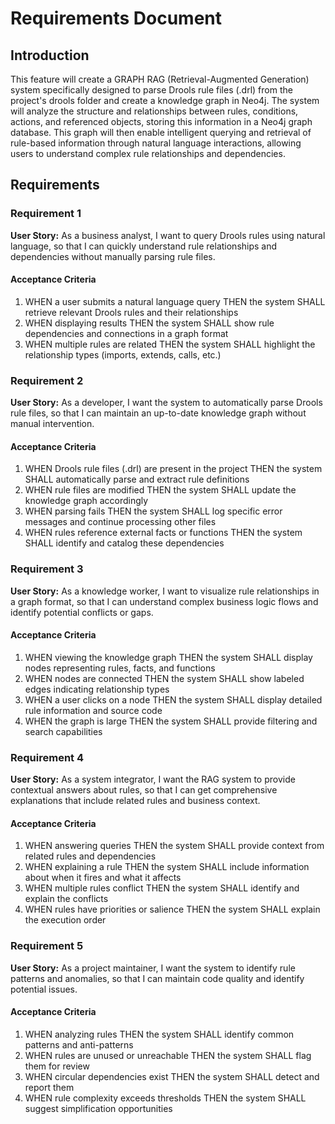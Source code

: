 # Requirements Document

## Introduction

This feature will create a GRAPH RAG (Retrieval-Augmented Generation) system specifically designed to parse Drools rule files (.drl) from the project's drools folder and create a knowledge graph in Neo4j. The system will analyze the structure and relationships between rules, conditions, actions, and referenced objects, storing this information in a Neo4j graph database. This graph will then enable intelligent querying and retrieval of rule-based information through natural language interactions, allowing users to understand complex rule relationships and dependencies.

## Requirements

### Requirement 1

**User Story:** As a business analyst, I want to query Drools rules using natural language, so that I can quickly understand rule relationships and dependencies without manually parsing rule files.

#### Acceptance Criteria

1. WHEN a user submits a natural language query THEN the system SHALL retrieve relevant Drools rules and their relationships
2. WHEN displaying results THEN the system SHALL show rule dependencies and connections in a graph format
3. WHEN multiple rules are related THEN the system SHALL highlight the relationship types (imports, extends, calls, etc.)

### Requirement 2

**User Story:** As a developer, I want the system to automatically parse Drools rule files, so that I can maintain an up-to-date knowledge graph without manual intervention.

#### Acceptance Criteria

1. WHEN Drools rule files (.drl) are present in the project THEN the system SHALL automatically parse and extract rule definitions
2. WHEN rule files are modified THEN the system SHALL update the knowledge graph accordingly
3. WHEN parsing fails THEN the system SHALL log specific error messages and continue processing other files
4. WHEN rules reference external facts or functions THEN the system SHALL identify and catalog these dependencies

### Requirement 3

**User Story:** As a knowledge worker, I want to visualize rule relationships in a graph format, so that I can understand complex business logic flows and identify potential conflicts or gaps.

#### Acceptance Criteria

1. WHEN viewing the knowledge graph THEN the system SHALL display nodes representing rules, facts, and functions
2. WHEN nodes are connected THEN the system SHALL show labeled edges indicating relationship types
3. WHEN a user clicks on a node THEN the system SHALL display detailed rule information and source code
4. WHEN the graph is large THEN the system SHALL provide filtering and search capabilities

### Requirement 4

**User Story:** As a system integrator, I want the RAG system to provide contextual answers about rules, so that I can get comprehensive explanations that include related rules and business context.

#### Acceptance Criteria

1. WHEN answering queries THEN the system SHALL provide context from related rules and dependencies
2. WHEN explaining a rule THEN the system SHALL include information about when it fires and what it affects
3. WHEN multiple rules conflict THEN the system SHALL identify and explain the conflicts
4. WHEN rules have priorities or salience THEN the system SHALL explain the execution order

### Requirement 5

**User Story:** As a project maintainer, I want the system to identify rule patterns and anomalies, so that I can maintain code quality and identify potential issues.

#### Acceptance Criteria

1. WHEN analyzing rules THEN the system SHALL identify common patterns and anti-patterns
2. WHEN rules are unused or unreachable THEN the system SHALL flag them for review
3. WHEN circular dependencies exist THEN the system SHALL detect and report them
4. WHEN rule complexity exceeds thresholds THEN the system SHALL suggest simplification opportunities